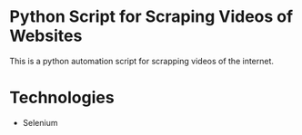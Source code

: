 # Python Script for Scraping Videos of Websites

This is a python automation script for scrapping videos of the internet.

# Technologies

- Selenium
